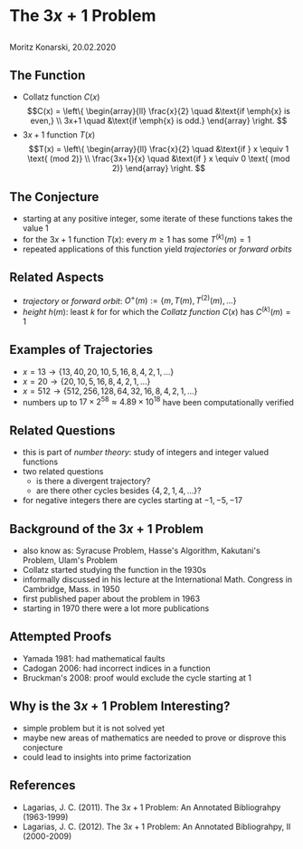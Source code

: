 # The $3x+1$ Problem

##

Moritz Konarski, 20.02.2020

## The Function

- Collatz function $C(x)$ 
$$C(x) = \left\{
    \begin{array}{ll}
        \frac{x}{2}  \quad &\text{if \emph{x} is even,} \\
        3x+1 \quad &\text{if \emph{x} is odd.}
    \end{array}
\right.
$$
- $3x+1$ function $T(x)$
$$T(x) = \left\{
    \begin{array}{ll}
        \frac{x}{2}  \quad &\text{if } x \equiv 1 \text{ (mod 2)} \\
        \frac{3x+1}{x} \quad &\text{if } x \equiv 0 \text{ (mod 2)}
    \end{array}
\right.
$$

## The Conjecture 

- starting at any positive integer, some iterate of these functions takes the
value 1
- for the $3x+1$ function $T(x)$: every $m \geq 1$ has some
$T^{(k)}(m)=1$
- repeated applications of this function yield _trajectories_ or _forward
orbits_

## Related Aspects

- _trajectory_ or _forward orbit_: $O^{+}(m):=\{m, T(m), T^{(2)}(m),\dots\}$
- _height_ $h(m)$: least $k$ for for which the _Collatz function_ $C(x)$ has
$C^{(k)}(m)=1$

## Examples of Trajectories

- $x=13 \rightarrow \{13,40,20,10,5,16,8,4,2,1,\dots\}$
- $x=20 \rightarrow \{20,10,5,16,8,4,2,1,\dots\}$
- $x=512 \rightarrow \{512,256,128,64,32,16,8,4,2,1,\dots\}$
- numbers up to $17 \times 2^{58} \approx 4.89 \times 10^{18}$ have been
computationally verified

## Related Questions

- this is part of _number theory_: study of integers and integer valued
functions
- two related questions
    - is there a divergent trajectory?
    - are there other cycles besides $\{4,2,1,4,\dots\}$?
- for negative integers there are cycles starting at $-1, -5, -17$

## Background of the $3x+1$ Problem

- also know as: Syracuse Problem, Hasse's Algorithm, Kakutani's Problem, Ulam's
Problem
- Collatz started studying the function in the 1930s
- informally discussed in his lecture at the International Math. Congress in
Cambridge, Mass. in 1950
- first published paper about the problem in 1963
- starting in 1970 there were a lot more publications

## Attempted Proofs

- Yamada 1981: had mathematical faults
- Cadogan 2006: had incorrect indices in a function
- Bruckman's 2008: proof would exclude the cycle starting at 1

## Why is the $3x+1$ Problem Interesting?

- simple problem but it is not solved yet
- maybe new areas of mathematics are needed to prove or disprove this
conjecture
- could lead to insights into prime factorization 

## References

- Lagarias, J. C. (2011). The $3x+1$ Problem: An Annotated Bibliograhpy
(1963-1999)
- Lagarias, J. C. (2012). The $3x+1$ Problem: An Annotated Bibliograhpy, II
(2000-2009)
